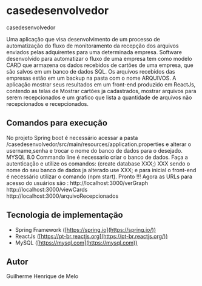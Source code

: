 # casedesenvolvedor
casedesenvolvedor

  Uma aplicação que visa desenvolvimento de um processo de automatização do fluxo de
monitoramento da recepção dos arquivos enviados pelas adquirentes para uma determinada
empresa. 
  Software desenvolvido para automatizar o fluxo de uma empresa tem como modelo CARD que 
armazena os dados recebidos de cartões de uma empresa, que são salvos em um banco de dados 
SQL. Os arquivos recebidos das empresas estão em um backup na pasta com o nome ARQUIVOS.
  A aplicação mostrar seus resultados em um front-end produzido em ReactJs, contendo as telas
de Mostrar cartões ja cadastrados, mostrar arquivos para serem recepcionados e um grafico
que lista a quantidade de arquivos não recepcionados e recepcionados.

## Comandos para execução
  No projeto Spring boot é necessário acessar a pasta /casedesenvolvedor/src/main/resources/application.properties
e alterar o username,senha e trocar o nome do banco de dados para o desejado.
  MYSQL 8.0 Commando line é necessario criar o banco de dados. Faça a autenticação e utilize os comandos:
    (create database XXX;) XXX sendo o nome do seu banco de dados ja alterado
     use XXX;
   e para inicial o front-end é necessário utilizar o comando (npm start).
 Pronto !!! Agora as URLs para acesso do usuários são :
    http://localhost:3000/verGraph
    http://localhost:3000/viewCards
    http://localhost:3000/arquivoRecepcionados



## Tecnologia de implementação

- Spring Framework ([https://spring.io](https://spring.io/))
- ReactJs ([https://pt-br.reactjs.org](https://pt-br.reactjs.org/))
- MySQL  ([https://mysql.com](https://mysql.com))

## Autor

Guilherme Henrique de Melo
